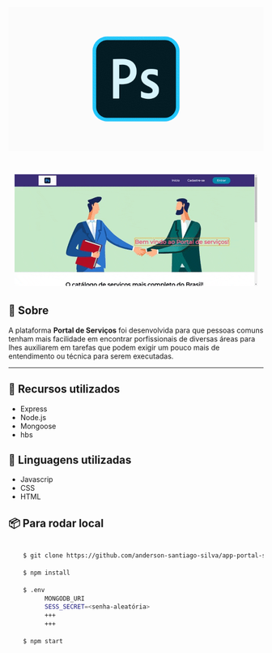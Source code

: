 
<h1 align="center">
    <img class="logo" src="./public/images/logo.gif">
</h1>


<h1 align="center">
    <img class="logo" src="./public/images/preview.gif">
</h1>




## 🔖 Sobre

A plataforma **Portal de Serviços** foi desenvolvida para que pessoas comuns tenham mais facilidade em encontrar porfissionais de diversas áreas para lhes auxiliarem em tarefas que podem exigir um pouco mais de entendimento ou técnica para serem executadas.

---

## 🧰 Recursos utilizados

- Express
- Node.js
- Mongoose
- hbs


## 📝 Linguagens utilizadas

- Javascrip
- CSS
- HTML

## 📦 Para rodar local

```bash
    
    $ git clone https://github.com/anderson-santiago-silva/app-portal-servicos.git

    $ npm install

    $ .env
          MONGODB_URI 
          SESS_SECRET=<senha-aleatória>
          +++
          +++

    $ npm start
```




